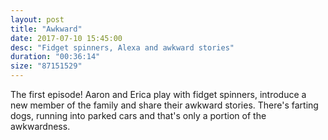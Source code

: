 ```yaml
---
layout: post
title: "Awkward"
date: 2017-07-10 15:45:00
desc: "Fidget spinners, Alexa and awkward stories"
duration: "00:36:14"
size: "87151529"
---
```

The first episode! Aaron and Erica play with fidget spinners, introduce a new member of the family and share their awkward stories. There's farting dogs, running into parked cars and that's only a portion of the awkwardness.
